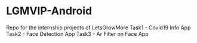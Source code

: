 # LGMVIP-Android

Repo for the internship projects of LetsGrowMore
Task1 - Covid19 Info App
Task2 - Face Detection App
Task3 - Ar Filter on Face App
